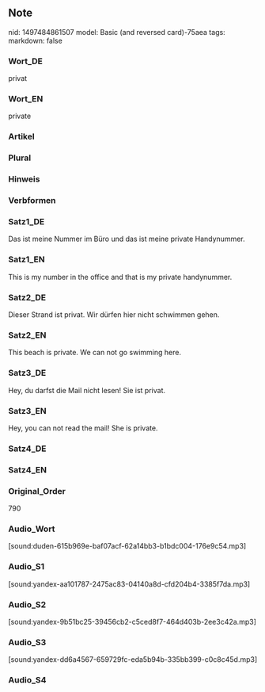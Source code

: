## Note
nid: 1497484861507
model: Basic (and reversed card)-75aea
tags: 
markdown: false

### Wort_DE
privat

### Wort_EN
private

### Artikel


### Plural


### Hinweis


### Verbformen


### Satz1_DE
Das ist meine Nummer im Büro und das ist meine private Handynummer.

### Satz1_EN
This is my number in the office and that is my private handynummer.

### Satz2_DE
Dieser Strand ist privat. Wir dürfen hier nicht schwimmen gehen.

### Satz2_EN
This beach is private. We can not go swimming here.

### Satz3_DE
Hey, du darfst die Mail nicht lesen! Sie ist privat.

### Satz3_EN
Hey, you can not read the mail! She is private.

### Satz4_DE


### Satz4_EN


### Original_Order
790

### Audio_Wort
[sound:duden-615b969e-baf07acf-62a14bb3-b1bdc004-176e9c54.mp3]

### Audio_S1
[sound:yandex-aa101787-2475ac83-04140a8d-cfd204b4-3385f7da.mp3]

### Audio_S2
[sound:yandex-9b51bc25-39456cb2-c5ced8f7-464d403b-2ee3c42a.mp3]

### Audio_S3
[sound:yandex-dd6a4567-659729fc-eda5b94b-335bb399-c0c8c45d.mp3]

### Audio_S4

